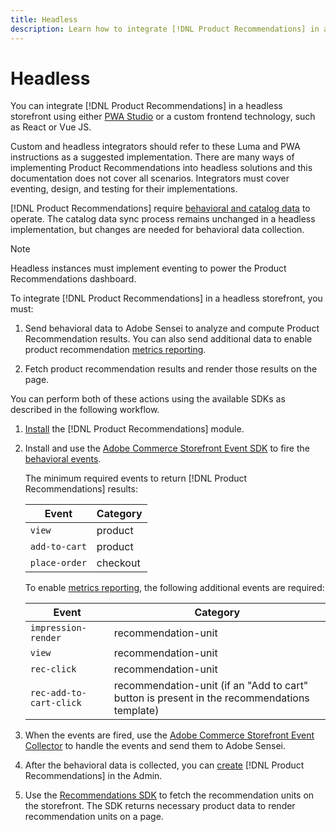 ```yaml
---
title: Headless
description: Learn how to integrate [!DNL Product Recommendations] in a headless storefront.
---
```

# Headless

You can integrate [!DNL Product Recommendations] in a headless storefront using either [PWA Studio](https://developer.adobe.com/commerce/pwa-studio/) or a custom frontend technology, such as React or Vue JS.

 Custom and headless integrators should refer to these Luma and PWA instructions as a suggested implementation. There are many ways of implementing Product Recommendations into headless solutions and this documentation does not cover all scenarios. Integrators must cover eventing, design, and testing for their implementations.

[!DNL Product Recommendations] require [behavioral and catalog data](https://experienceleague.adobe.com/docs/commerce/product-recommendations/developer/development-overview.html) to operate. The catalog data sync process remains unchanged in a headless implementation, but changes are needed for behavioral data collection.

 >[!NOTE]
 >
 >Headless instances must implement eventing to power the Product Recommendations dashboard.
 
To integrate [!DNL Product Recommendations] in a headless storefront, you must:

1. Send behavioral data to Adobe Sensei to analyze and compute Product Recommendation results. You can also send additional data to enable product recommendation [metrics reporting](workspace.md).

1. Fetch product recommendation results and render those results on the page.

You can perform both of these actions using the available SDKs as described in the following workflow.

1. [Install](install-configure.md) the [!DNL Product Recommendations] module.

1. Install and use the [Adobe Commerce Storefront Event SDK](https://developer.adobe.com/commerce/services/shared-services/storefront-events/sdk/) to fire the [behavioral events](https://experienceleague.adobe.com/docs/commerce/product-recommendations/developer/events.html).

    The minimum required events to return [!DNL Product Recommendations] results:

    | Event | Category |
    |--- | ---|
    |`view` | product|
    |`add-to-cart` | product|
    |`place-order` | checkout|

    To enable [metrics reporting](workspace.md), the following additional events are required:

    |Event | Category|
    |--- | ---|
    |`impression-render` | recommendation-unit|
    |`view` | recommendation-unit|
    |`rec-click` | recommendation-unit|
    |`rec-add-to-cart-click` | recommendation-unit (if an "Add to cart" button is present in the recommendations template)|

1. When the events are fired, use the [Adobe Commerce Storefront Event Collector](https://developer.adobe.com/commerce/services/shared-services/storefront-events/collector/) to handle the events and send them to Adobe Sensei.

1. After the behavioral data is collected, you can [create](create.md) [!DNL Product Recommendations] in the Admin.

1. Use the [Recommendations SDK](https://developer.adobe.com/commerce/services/product-recommendations/) to fetch the recommendation units on the storefront. The SDK returns necessary product data to render recommendation units on a page.
